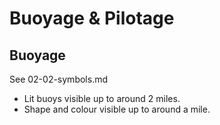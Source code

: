 # Buoyage & Pilotage

## Buoyage

See 02-02-symbols.md

- Lit buoys visible up to around 2 miles.
- Shape and colour visible up to around a mile.
